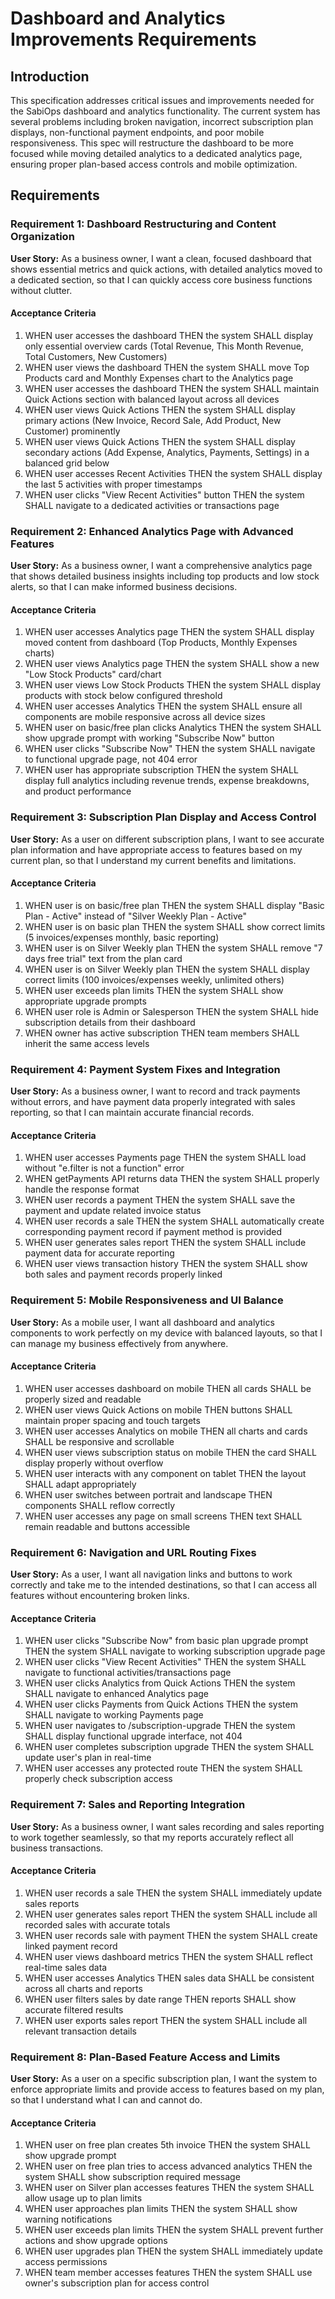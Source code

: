 # Dashboard and Analytics Improvements Requirements

## Introduction

This specification addresses critical issues and improvements needed for the SabiOps dashboard and analytics functionality. The current system has several problems including broken navigation, incorrect subscription plan displays, non-functional payment endpoints, and poor mobile responsiveness. This spec will restructure the dashboard to be more focused while moving detailed analytics to a dedicated analytics page, ensuring proper plan-based access controls and mobile optimization.

## Requirements

### Requirement 1: Dashboard Restructuring and Content Organization

**User Story:** As a business owner, I want a clean, focused dashboard that shows essential metrics and quick actions, with detailed analytics moved to a dedicated section, so that I can quickly access core business functions without clutter.

#### Acceptance Criteria

1. WHEN user accesses the dashboard THEN the system SHALL display only essential overview cards (Total Revenue, This Month Revenue, Total Customers, New Customers)
2. WHEN user views the dashboard THEN the system SHALL move Top Products card and Monthly Expenses chart to the Analytics page
3. WHEN user accesses the dashboard THEN the system SHALL maintain Quick Actions section with balanced layout across all devices
4. WHEN user views Quick Actions THEN the system SHALL display primary actions (New Invoice, Record Sale, Add Product, New Customer) prominently
5. WHEN user views Quick Actions THEN the system SHALL display secondary actions (Add Expense, Analytics, Payments, Settings) in a balanced grid below
6. WHEN user accesses Recent Activities THEN the system SHALL display the last 5 activities with proper timestamps
7. WHEN user clicks "View Recent Activities" button THEN the system SHALL navigate to a dedicated activities or transactions page

### Requirement 2: Enhanced Analytics Page with Advanced Features

**User Story:** As a business owner, I want a comprehensive analytics page that shows detailed business insights including top products and low stock alerts, so that I can make informed business decisions.

#### Acceptance Criteria

1. WHEN user accesses Analytics page THEN the system SHALL display moved content from dashboard (Top Products, Monthly Expenses charts)
2. WHEN user views Analytics page THEN the system SHALL show a new "Low Stock Products" card/chart
3. WHEN user views Low Stock Products THEN the system SHALL display products with stock below configured threshold
4. WHEN user accesses Analytics THEN the system SHALL ensure all components are mobile responsive across all device sizes
5. WHEN user on basic/free plan clicks Analytics THEN the system SHALL show upgrade prompt with working "Subscribe Now" button
6. WHEN user clicks "Subscribe Now" THEN the system SHALL navigate to functional upgrade page, not 404 error
7. WHEN user has appropriate subscription THEN the system SHALL display full analytics including revenue trends, expense breakdowns, and product performance

### Requirement 3: Subscription Plan Display and Access Control

**User Story:** As a user on different subscription plans, I want to see accurate plan information and have appropriate access to features based on my current plan, so that I understand my current benefits and limitations.

#### Acceptance Criteria

1. WHEN user is on basic/free plan THEN the system SHALL display "Basic Plan - Active" instead of "Silver Weekly Plan - Active"
2. WHEN user is on basic plan THEN the system SHALL show correct limits (5 invoices/expenses monthly, basic reporting)
3. WHEN user is on Silver Weekly plan THEN the system SHALL remove "7 days free trial" text from the plan card
4. WHEN user is on Silver Weekly plan THEN the system SHALL display correct limits (100 invoices/expenses weekly, unlimited others)
5. WHEN user exceeds plan limits THEN the system SHALL show appropriate upgrade prompts
6. WHEN user role is Admin or Salesperson THEN the system SHALL hide subscription details from their dashboard
7. WHEN owner has active subscription THEN team members SHALL inherit the same access levels

### Requirement 4: Payment System Fixes and Integration

**User Story:** As a business owner, I want to record and track payments without errors, and have payment data properly integrated with sales reporting, so that I can maintain accurate financial records.

#### Acceptance Criteria

1. WHEN user accesses Payments page THEN the system SHALL load without "e.filter is not a function" error
2. WHEN getPayments API returns data THEN the system SHALL properly handle the response format
3. WHEN user records a payment THEN the system SHALL save the payment and update related invoice status
4. WHEN user records a sale THEN the system SHALL automatically create corresponding payment record if payment method is provided
5. WHEN user generates sales report THEN the system SHALL include payment data for accurate reporting
6. WHEN user views transaction history THEN the system SHALL show both sales and payment records properly linked

### Requirement 5: Mobile Responsiveness and UI Balance

**User Story:** As a mobile user, I want all dashboard and analytics components to work perfectly on my device with balanced layouts, so that I can manage my business effectively from anywhere.

#### Acceptance Criteria

1. WHEN user accesses dashboard on mobile THEN all cards SHALL be properly sized and readable
2. WHEN user views Quick Actions on mobile THEN buttons SHALL maintain proper spacing and touch targets
3. WHEN user accesses Analytics on mobile THEN all charts and cards SHALL be responsive and scrollable
4. WHEN user views subscription status on mobile THEN the card SHALL display properly without overflow
5. WHEN user interacts with any component on tablet THEN the layout SHALL adapt appropriately
6. WHEN user switches between portrait and landscape THEN components SHALL reflow correctly
7. WHEN user accesses any page on small screens THEN text SHALL remain readable and buttons accessible

### Requirement 6: Navigation and URL Routing Fixes

**User Story:** As a user, I want all navigation links and buttons to work correctly and take me to the intended destinations, so that I can access all features without encountering broken links.

#### Acceptance Criteria

1. WHEN user clicks "Subscribe Now" from basic plan upgrade prompt THEN the system SHALL navigate to working subscription upgrade page
2. WHEN user clicks "View Recent Activities" THEN the system SHALL navigate to functional activities/transactions page
3. WHEN user clicks Analytics from Quick Actions THEN the system SHALL navigate to enhanced Analytics page
4. WHEN user clicks Payments from Quick Actions THEN the system SHALL navigate to working Payments page
5. WHEN user navigates to /subscription-upgrade THEN the system SHALL display functional upgrade interface, not 404
6. WHEN user completes subscription upgrade THEN the system SHALL update user's plan in real-time
7. WHEN user accesses any protected route THEN the system SHALL properly check subscription access

### Requirement 7: Sales and Reporting Integration

**User Story:** As a business owner, I want sales recording and sales reporting to work together seamlessly, so that my reports accurately reflect all business transactions.

#### Acceptance Criteria

1. WHEN user records a sale THEN the system SHALL immediately update sales reports
2. WHEN user generates sales report THEN the system SHALL include all recorded sales with accurate totals
3. WHEN user records sale with payment THEN the system SHALL create linked payment record
4. WHEN user views dashboard metrics THEN the system SHALL reflect real-time sales data
5. WHEN user accesses Analytics THEN sales data SHALL be consistent across all charts and reports
6. WHEN user filters sales by date range THEN reports SHALL show accurate filtered results
7. WHEN user exports sales report THEN the system SHALL include all relevant transaction details

### Requirement 8: Plan-Based Feature Access and Limits

**User Story:** As a user on a specific subscription plan, I want the system to enforce appropriate limits and provide access to features based on my plan, so that I understand what I can and cannot do.

#### Acceptance Criteria

1. WHEN user on free plan creates 5th invoice THEN the system SHALL show upgrade prompt
2. WHEN user on free plan tries to access advanced analytics THEN the system SHALL show subscription required message
3. WHEN user on Silver plan accesses features THEN the system SHALL allow usage up to plan limits
4. WHEN user approaches plan limits THEN the system SHALL show warning notifications
5. WHEN user exceeds plan limits THEN the system SHALL prevent further actions and show upgrade options
6. WHEN user upgrades plan THEN the system SHALL immediately update access permissions
7. WHEN team member accesses features THEN the system SHALL use owner's subscription plan for access control